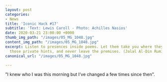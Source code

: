 ```yaml
---
layout: post
categories:
- News
title: 'Iconic Hack #17'
subtitle: 'Text: Lewis Caroll - Photo: Achilles Nasios'
date: 2020-03-21 23:00:00 +0000
thumb_img_path: "/images/05_MG_1048.jpg"
content_img_path: "/images/05_MG_1048.jpg"
excerpt: Listen to presences inside poems. Let them take you where they will. Follow
  those private hints, and never leave the premises. (Jalal Al-Din Rumi)
canonical_url: "/images/05_MG_1048.jpg"

---
```

"I knew who I was this morning but I’ve changed a few times since then".